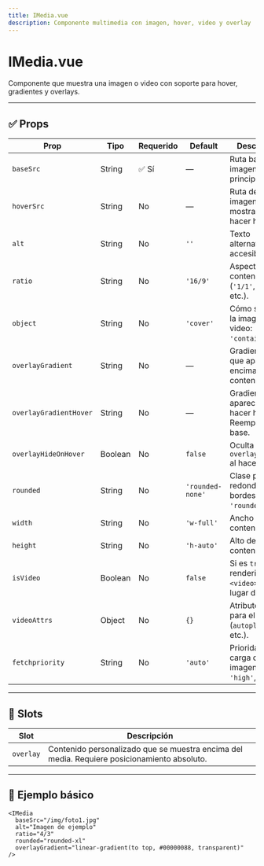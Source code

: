 ```yaml
---
title: IMedia.vue
description: Componente multimedia con imagen, hover, video y overlay
---
```


# IMedia.vue

Componente que muestra una imagen o video con soporte para hover, gradientes y overlays.

---

## ✅ Props

| Prop                  | Tipo      | Requerido | Default      | Descripción |
|-----------------------|-----------|-----------|--------------|-------------|
| `baseSrc`             | String    | ✅ Sí     | —            | Ruta base de la imagen o video principal. |
| `hoverSrc`            | String    | No        | —            | Ruta de la imagen que se mostrará al hacer hover. |
| `alt`                 | String    | No        | `''`         | Texto alternativo para accesibilidad. |
| `ratio`               | String    | No        | `'16/9'`     | Aspect ratio del contenedor (`'1/1'`, `'4/3'`, etc.). |
| `object`              | String    | No        | `'cover'`    | Cómo se ajusta la imagen o video: `'cover'`, `'contain'`, etc. |
| `overlayGradient`     | String    | No        | —            | Gradiente CSS que aparece encima del contenido base. |
| `overlayGradientHover`| String    | No        | —            | Gradiente que aparece al hacer hover. Reemplaza al base. |
| `overlayHideOnHover`  | Boolean   | No        | `false`      | Oculta el `overlayGradient` al hacer hover. |
| `rounded`             | String    | No        | `'rounded-none'` | Clase para redondear bordes (ej. `'rounded-lg'`). |
| `width`               | String    | No        | `'w-full'`   | Ancho del contenedor. |
| `height`              | String    | No        | `'h-auto'`   | Alto del contenedor. |
| `isVideo`             | Boolean   | No        | `false`      | Si es `true`, se renderiza un `<video>` en lugar de `<img>`. |
| `videoAttrs`          | Object    | No        | `{}`         | Atributos extra para el `<video>` (`autoplay`, `loop`, etc.). |
| `fetchpriority`       | String    | No        | `'auto'`     | Prioridad de carga de la imagen: `'auto'`, `'high'`, `'low'`. |

---

## 💠 Slots

| Slot       | Descripción                           |
|------------|----------------------------------------|
| `overlay`  | Contenido personalizado que se muestra encima del media. Requiere posicionamiento absoluto. |

---

## 🧪 Ejemplo básico

```vue
<IMedia
  baseSrc="/img/foto1.jpg"
  alt="Imagen de ejemplo"
  ratio="4/3"
  rounded="rounded-xl"
  overlayGradient="linear-gradient(to top, #00000088, transparent)"
/>
